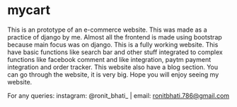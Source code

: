 # mycart
This is an prototype of an e-commerce website.
This was made as a practice of django by me.
Almost all the frontend is made using bootstrap because main focus was on django.
This is a fully working website.
This have basic functions like search bar and other stuff integrated to complex functions like facebook comment and like integration, paytm payment integration and order tracker.
This website also have a blog section.
You can go through the website, it is very big.
Hope you will enjoy seeing my website.

For any queries:
instagram: @ronit_bhati_ |
email: ronitbhati.786@gmail.com
